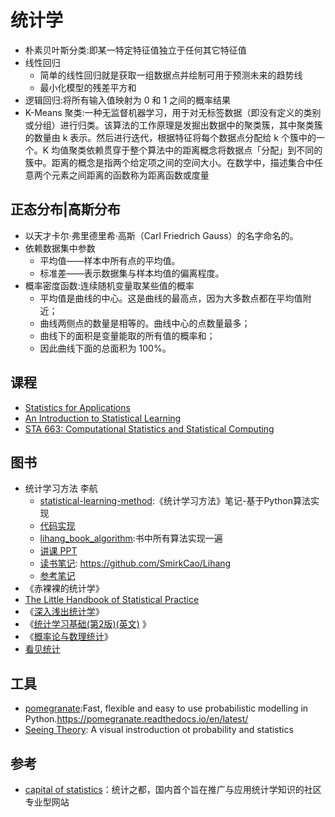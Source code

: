 # 统计学

* 朴素贝叶斯分类:即某一特定特征值独立于任何其它特征值
* 线性回归
  - 简单的线性回归就是获取一组数据点并绘制可用于预测未来的趋势线
  - 最小化模型的残差平方和
* 逻辑回归:将所有输入值映射为 0 和 1 之间的概率结果
* K-Means 聚类:一种无监督机器学习，用于对无标签数据（即没有定义的类别或分组）进行归类。该算法的工作原理是发掘出数据中的聚类簇，其中聚类簇的数量由 k 表示。然后进行迭代，根据特征将每个数据点分配给 k 个簇中的一个。K 均值聚类依赖贯穿于整个算法中的距离概念将数据点「分配」到不同的簇中。距离的概念是指两个给定项之间的空间大小。在数学中，描述集合中任意两个元素之间距离的函数称为距离函数或度量

## 正态分布|高斯分布

* 以天才卡尔·弗里德里希·高斯（Carl Friedrich Gauss）的名字命名的。
* 依赖数据集中参数
  - 平均值——样本中所有点的平均值。
  - 标准差——表示数据集与样本均值的偏离程度。
* 概率密度函数:连续随机变量取某些值的概率
  - 平均值是曲线的中心。这是曲线的最高点，因为大多数点都在平均值附近；
  - 曲线两侧点的数量是相等的。曲线中心的点数量最多；
  - 曲线下的面积是变量能取的所有值的概率和；
  - 因此曲线下面的总面积为 100%。

## 课程

* [Statistics for Applications](https://ocw.mit.edu/courses/mathematics/18-650-statistics-for-applications-fall-2016/index.htm)
* [An Introduction to Statistical Learning](http://faculty.marshall.usc.edu/gareth-james/ISL/)
* [STA 663: Computational Statistics and Statistical Computing](http://people.duke.edu/~ccc14/sta-663-2017/)

## 图书

* 统计学习方法 李航
  - [statistical-learning-method](https://github.com/wzyonggege/statistical-learning-method):《统计学习方法》笔记-基于Python算法实现
  + [代码实现](https://github.com/fengdu78/lihang-code)
  - [lihang_book_algorithm](https://github.com/WenDesi/lihang_book_algorithm):书中所有算法实现一遍
  + [讲课 PPT](https://github.com/fengdu78/lihang-code/tree/master/ppt)
  + [读书笔记](http://www.cnblogs.com/limitlessun/p/8611103.html): <https://github.com/SmirkCao/Lihang>
  + [参考笔记](https://zhuanlan.zhihu.com/p/36378498)
* 《赤裸裸的统计学》
* [The Little Handbook of Statistical Practice](http://www.jerrydallal.com/LHSP/LHSP.htm)
* 《[深入浅出统计学](https://www.amazon.cn/gp/product/B006PHIVNA)》
* 《[统计学习基础(第2版)(英文)](https://www.amazon.cn/gp/product/B00PRH2BXA) 》
* 《[概率论与数理统计](https://www.amazon.cn/gp/product/B00264GG56)》
* [看见统计](https://seeing-theory.brown.edu)

## 工具

* [pomegranate](https://github.com/jmschrei/pomegranate):Fast, flexible and easy to use probabilistic modelling in Python.<https://pomegranate.readthedocs.io/en/latest/>
* [Seeing Theory](https://seeing-theory.brown.edu/): A visual instroduction ot probability and statistics

## 参考

* [capital of statistics](http://cos.name/)：统计之都，国内首个旨在推广与应用统计学知识的社区专业型网站
